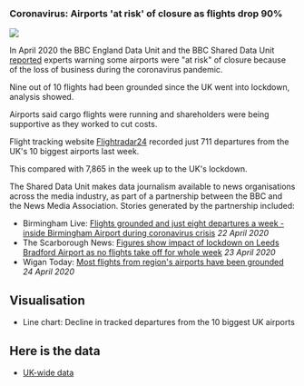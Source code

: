### Coronavirus: Airports 'at risk' of closure as flights drop 90%

![](https://ichef.bbci.co.uk/news/624/cpsprodpb/1153F/production/_111857907_flightsuk2-nc.png)

In April 2020 the BBC England Data Unit and the BBC Shared Data Unit [reported](https://www.bbc.co.uk/news/uk-england-52323416) experts warning some airports were "at risk" of closure because of the loss of business during the coronavirus pandemic.

Nine out of 10 flights had been grounded since the UK went into lockdown, analysis showed.

Airports said cargo flights were running and shareholders were being supportive as they worked to cut costs.

Flight tracking website [Flightradar24](https://www.flightradar24.com/) recorded just 711 departures from the UK's 10 biggest airports last week.

This compared with 7,865 in the week up to the UK's lockdown.

The Shared Data Unit makes data journalism available to news organisations across the media industry, as part of a partnership between the BBC and the News Media Association. Stories generated by the partnership included:

* Birmingham Live: [Flights grounded and just eight departures a week - inside Birmingham Airport during coronavirus crisis](https://www.birminghammail.co.uk/news/midlands-news/flights-grounded-just-eight-departures-18125673) *22 April 2020*
* The Scarborough News: [Figures show impact of lockdown on Leeds Bradford Airport as no flights take off for whole week](https://www.thescarboroughnews.co.uk/news/transport/figures-show-impact-lockdown-leeds-bradford-airport-no-flights-take-whole-week-2547887) *23 April 2020*
* Wigan Today: [Most flights from region's airports have been grounded](https://www.wigantoday.net/business/most-flights-regions-airports-have-been-grounded-2548467) *24 April 2020*

## Visualisation

* Line chart: Decline in tracked departures from the 10 biggest UK airports

## Here is the data 

* [UK-wide data](https://docs.google.com/spreadsheets/d/1A7AvId5lHR5bCrgn-EotezP2RquzzeXvm8WBtiKldvY/edit#gid=0)
